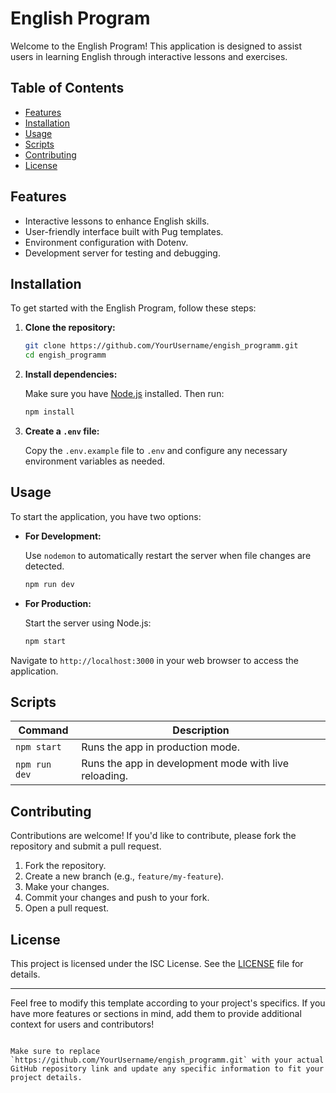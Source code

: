 # English Program

Welcome to the English Program!
This application is designed to assist
users in learning English through interactive lessons and exercises.

## Table of Contents

- [Features](#features)
- [Installation](#installation)
- [Usage](#usage)
- [Scripts](#scripts)
- [Contributing](#contributing)
- [License](#license)

## Features

- Interactive lessons to enhance English skills.
- User-friendly interface built with Pug templates.
- Environment configuration with Dotenv.
- Development server for testing and debugging.

## Installation

To get started with the English Program, follow these steps:

1. **Clone the repository:**

   ```bash
   git clone https://github.com/YourUsername/engish_programm.git
   cd engish_programm
   ```

2. **Install dependencies:**

   Make sure you have [Node.js](https://nodejs.org/) installed. Then run:

   ```bash
   npm install
   ```

3. **Create a `.env` file:**

   Copy the `.env.example` file to `.env` and configure any necessary environment variables as needed.

## Usage

To start the application, you have two options:

- **For Development:**

  Use `nodemon` to automatically restart the server when file changes are detected.

  ```bash
  npm run dev
  ```

- **For Production:**

  Start the server using Node.js:

  ```bash
  npm start
  ```

Navigate to `http://localhost:3000` in your web browser to access the application.

## Scripts

| Command       | Description                                           |
| ------------- | ----------------------------------------------------- |
| `npm start`   | Runs the app in production mode.                      |
| `npm run dev` | Runs the app in development mode with live reloading. |

## Contributing

Contributions are welcome! If you'd like to contribute, please fork the repository and submit a pull request.

1. Fork the repository.
2. Create a new branch (e.g., `feature/my-feature`).
3. Make your changes.
4. Commit your changes and push to your fork.
5. Open a pull request.

## License

This project is licensed under the ISC License. See the [LICENSE](LICENSE) file for details.

---

Feel free to modify this template according to your project's specifics. If you have more features or sections in mind, add them to provide additional context for users and contributors!

```

Make sure to replace `https://github.com/YourUsername/engish_programm.git` with your actual GitHub repository link and update any specific information to fit your project details.
```
